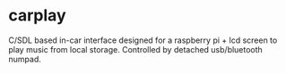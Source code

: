 # carplay
 C/SDL based in-car interface designed for a raspberry pi + lcd screen to play music from local storage. Controlled by detached usb/bluetooth numpad.
